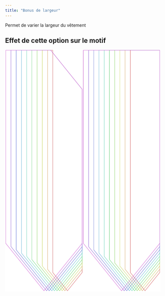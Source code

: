 ```yaml
---
title: "Bonus de largeur"
---
```


Permet de varier la largeur du vêtement

## Effet de cette option sur le motif

![Cette image montre l'effet de cette option en superposant plusieurs variantes qui ont une valeur différente pour cette option](walburga_widthbonus_sample.svg "Effet de cette option sur le motif")
